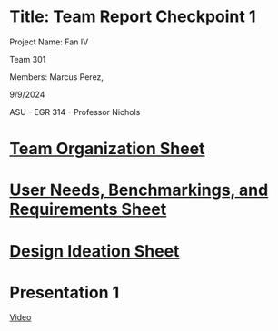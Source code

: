# Title: Team Report Checkpoint 1

Project Name: Fan IV

Team 301

Members: Marcus Perez, 

9/9/2024

ASU - EGR 314 - Professor Nichols

# [Team Organization Sheet](https://github.com/user-attachments/files/17550915/3x4.Team.Organization.Charter.pdf)

# [User Needs, Benchmarkings, and Requirements Sheet](https://github.com/user-attachments/files/17550921/User.Needs.Benchmarking.and.Requirements.pdf)

# [Design Ideation Sheet](https://github.com/user-attachments/files/17550933/Design.Ideation.pdf)

# Presentation 1
[Video](https://youtu.be/wOvHd0y5Ork)
